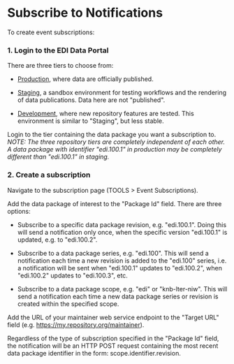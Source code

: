 # Subscribe to Notifications

To create event subscriptions:

### 1. Login to the EDI Data Portal

There are three tiers to choose from:

- [Production](https://portal.edirepository.org/nis/home.jsp), where data are officially published.

- [Staging](https://portal-s.edirepository.org/nis/home.jsp), a sandbox environment for testing workflows and the rendering of data publications. Data here are not "published".

- [Development](https://portal-d.edirepository.org/nis/home.jsp), where new repository features are tested. This environment is similar to "Staging", but less stable.

Login to the tier containing the data package you want a subscription to. _NOTE: The three repository tiers are completely independent of each other. A data package with identifier "edi.100.1" in production may be completely different than "edi.100.1" in staging._

### 2. Create a subscription

Navigate to the subscription page (TOOLS > Event Subscriptions).

Add the data package of interest to the "Package Id" field. There are three options:

- Subscribe to a specific data package revision, e.g. "edi.100.1". Doing this will send a notification only once, when the specific version "edi.100.1" is updated, e.g. to "edi.100.2".

- Subscribe to a data package series, e.g. "edi.100". This will send a notification each time a new revision is added to the "edi.100" series, i.e. a notification will be sent when "edi.100.1" updates to "edi.100.2", when "edi.100.2" updates to "edi.100.3", etc.

- Subscribe to a data package scope, e.g. "edi" or "knb-lter-niw". This will send a notification each time a new data package series or revision is created within the specified scope.

Add the URL of your maintainer web service endpoint to the "Target URL" field (e.g. https://my.repository.org/maintainer). 

Regardless of the type of subscription specified in the "Package Id" field, the notification will be an HTTP POST request containing the most recent data package identifier in the form: scope.identifier.revision.

